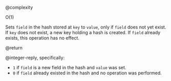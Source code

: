 @complexity

O(1)


Sets `field` in the hash stored at `key` to `value`, only if `field` does not
yet exist. If `key` does not exist, a new key holding a hash is created. If
`field` already exists, this operation has no effect.

@return

@integer-reply, specifically:

* `1` if `field` is a new field in the hash and `value` was set.
* `0` if `field` already existed in the hash and no operation was performed.

